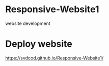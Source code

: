 # Responsive-Website1
website development
# Deploy website
https://svdcod.github.io/Responsive-Website1/

